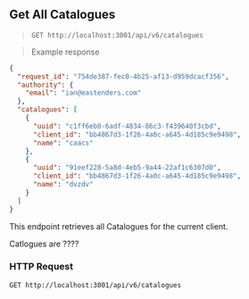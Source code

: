## Get All Catalogues

> `GET http://localhost:3001/api/v6/catalogues`

> Example response

```json
{
  "request_id": "754de387-fec0-4b25-af13-d959dcacf356",
  "authority": {
    "email": "ian@eastenders.com"
  },
  "catalogues": [
    {
      "uuid": "c1ff6eb0-6adf-4834-86c3-f439640f3cbd",
      "client_id": "bb4867d3-1f26-4a0c-a645-4d185c9e9498",
      "name": "caacs"
    },
    {
      "uuid": "91eef228-5a8d-4eb5-9a44-22af1c6307d0",
      "client_id": "bb4867d3-1f26-4a0c-a645-4d185c9e9498",
      "name": "dvzdv"
    }
  ]
}
```

This endpoint retrieves all Catalogues for the current client.

Catlogues are ????

### HTTP Request

`GET http://localhost:3001/api/v6/catalogues`
